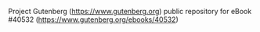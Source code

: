Project Gutenberg (https://www.gutenberg.org) public repository for eBook #40532 (https://www.gutenberg.org/ebooks/40532)
